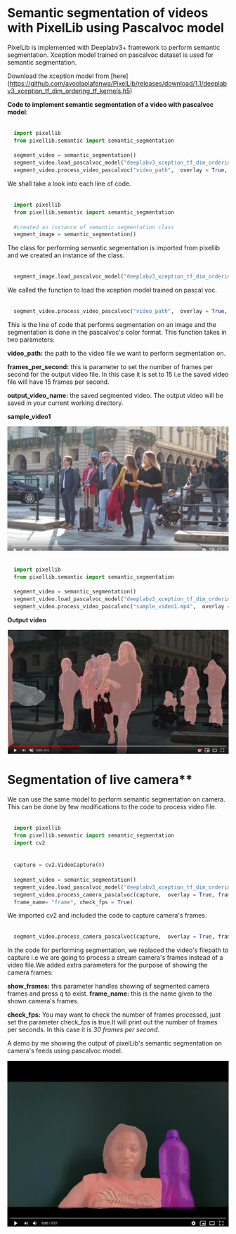 # Semantic segmentation of videos with PixelLib using Pascalvoc model

PixelLib is implemented with Deeplabv3+ framework to perform semantic segmentation. Xception model trained on pascalvoc dataset is used for semantic segmentation.

Download the xception model from [here] (https://github.com/ayoolaolafenwa/PixelLib/releases/download/1.1/deeplabv3_xception_tf_dim_ordering_tf_kernels.h5)

**Code to implement semantic segmentation of a video with pascalvoc model**:

```python

  import pixellib
  from pixellib.semantic import semantic_segmentation

  segment_video = semantic_segmentation()
  segment_video.load_pascalvoc_model("deeplabv3_xception_tf_dim_ordering_tf_kernels.h5")
  segment_video.process_video_pascalvoc("video_path",  overlay = True, frames_per_second= 15, output_video_name="path_to_output_video")
```
We shall take a look into each line of code.


```python

  import pixellib
  from pixellib.semantic import semantic_segmentation

  #created an instance of semantic segmentation class
  segment_image = semantic_segmentation()
```
The class for performing semantic segmentation is imported from pixellib and we created an instance of the class.

```python

  segment_image.load_pascalvoc_model("deeplabv3_xception_tf_dim_ordering_tf_kernels.h5") 
```
We called the function to load the xception model trained on pascal voc. 

```python

  segment_video.process_video_pascalvoc("video_path",  overlay = True, frames_per_second= 15, output_video_name="path_to_output_video")
```
This is the line of code that performs segmentation on an image and the segmentation is done in the pascalvoc's color format. This function takes in two parameters:

**video_path:** the path to the video file we want to perform segmentation on.

**frames_per_second:** this is parameter to set the number of frames per second for the output video file. In this case it is set to 15 i.e the saved video file will have 15 frames per second.

**output_video_name:** the saved segmented video. The output video will be saved in your current working directory.

**sample_video1**  

[![alt_vid2](Images/save_vid3.jpg)](https://www.youtube.com/watch?v=8fkthbwqmB0)


```python

  import pixellib
  from pixellib.semantic import semantic_segmentation

  segment_video = semantic_segmentation()
  segment_video.load_pascalvoc_model("deeplabv3_xception_tf_dim_ordering_tf_kernels.h5")
  segment_video.process_video_pascalvoc("sample_video1.mp4",  overlay = True, frames_per_second= 15, output_video_name="output_video.mp4")
```  

**Output video**

[![alt_vid2](Images/vide_pascal.png)](https://www.youtube.com/watch?v=l9WMqT2znJE)


# Segmentation of live camera**


We can use the same model to perform semantic segmentation on camera. This can be done by few modifications to the code to process video file.

``` python

  import pixellib
  from pixellib.semantic import semantic_segmentation
  import cv2


  capture = cv2.VideoCapture(0)

  segment_video = semantic_segmentation()
  segment_video.load_pascalvoc_model("deeplabv3_xception_tf_dim_ordering_tf_kernels.h5")
  segment_video.process_camera_pascalvoc(capture,  overlay = True, frames_per_second= 10, output_video_name="output_video.mp4", show_frames= True,
  frame_name= "frame", check_fps = True)
```

We imported cv2 and included the code to capture camera's frames.

```python

  segment_video.process_camera_pascalvoc(capture,  overlay = True, frames_per_second= 15, output_video_name="output_video.mp4", show_frames= True,frame_name= "video_display", check_fps = True)  
```

In the code for performing segmentation, we replaced the video's filepath to capture i.e we are going to process a stream camera's frames instead of a video file.We added extra parameters for the purpose of showing the camera frames:

**show_frames:** this parameter handles showing of segmented camera frames and press q to exist.
**frame_name:** this is the name given to the shown camera's frames.

**check_fps:** You may want to check the number of frames processed, just set the parameter check_fps is true.It will print out the number of frames per seconds. In this case it is *30 frames per second*.



A demo by me showing the output of pixelLib's semantic segmentation on camera's feeds using pascalvoc model.

[![alt_vid3](Images/cam_pascal.png)](https://www.youtube.com/watch?v=8oSRYf9Ow2E)